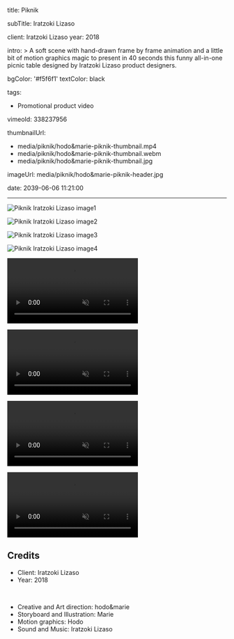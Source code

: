 title: Piknik

subTitle: Iratzoki Lizaso

client: Iratzoki Lizaso
year: 2018

intro: >
  A soft scene with hand-drawn frame by frame animation and a little bit of motion graphics magic to present in 40 seconds this funny all-in-one picnic table designed by Iratzoki Lizaso product designers.

bgColor: '#f5f6f1'
textColor: black

tags:
  - Promotional product video

vimeoId: 338237956

thumbnailUrl:
  - media/piknik/hodo&marie-piknik-thumbnail.mp4
  - media/piknik/hodo&marie-piknik-thumbnail.webm
  - media/piknik/hodo&marie-piknik-thumbnail.jpg

imageUrl: media/piknik/hodo&marie-piknik-header.jpg

date: 2039-06-06 11:21:00

---

<!-- This is a 2x gallery sample -->
<!-- Always add a linebreak between images -->
<!-- It needs two images between paragraph tags -->
<div class="gallery gallery-2">

![Piknik Iratzoki Lizaso image1](/media/piknik/hodo&marie-piknik-1.jpg)

![Piknik Iratzoki Lizaso image2](/media/piknik/hodo&marie-piknik-2.jpg)


</div>


<!-- This is a 2x gallery sample -->
<!-- Always add a linebreak between images -->
<!-- It needs two images between paragraph tags -->
<div class="gallery gallery-2">

![Piknik Iratzoki Lizaso image3](/media/piknik/hodo&marie-piknik-3.jpg)

![Piknik Iratzoki Lizaso image4](/media/piknik/hodo&marie-piknik-4.jpg)


</div>



<!-- This is a 2x VIDEO gallery -->
<!-- Always add a linebreak between images -->
<!-- It needs two images between paragraph tags -->
<div class="gallery gallery-video  gallery-2">

<p>
	<video playsinline="playsinline" muted>
			<source src="/media/piknik/hodo&marie-Piknik-5.mp4" type="video/mp4">
			<source src="/media/piknik/hodo&marie-Piknik-5.webm" type="video/webm">
	</video>
</p>

<p>
	<video playsinline="playsinline" muted>
			<source src="/media/piknik/hodo&marie-Piknik-6.mp4" type="video/mp4">
			<source src="/media/piknik/hodo&marie-Piknik-6.webm" type="video/webm">
	</video>
</p>


</div>



<!-- This is a 2x VIDEO gallery -->
<!-- Always add a linebreak between images -->
<!-- It needs two images between paragraph tags -->
<div class="gallery gallery-video  gallery-2">

<p>
	<video playsinline="playsinline" muted>
			<source src="/media/piknik/hodo&marie-Piknik-7.mp4" type="video/mp4">
			<source src="/media/piknik/hodo&marie-Piknik-7.webm" type="video/webm">
	</video>
</p>

<p>
	<video playsinline="playsinline" muted>
			<source src="/media/piknik/hodo&marie-Piknik-8.mp4" type="video/mp4">
			<source src="/media/piknik/hodo&marie-Piknik-8.webm" type="video/webm">
	</video>
</p>


</div>



<!-- Sample credits secion -->
## Credits

* Client: Iratzoki Lizaso
* Year: 2018  
  
<br>

* Creative and Art direction: hodo&marie
* Storyboard and Illustration: Marie
* Motion graphics: Hodo
* Sound and Music: Iratzoki Lizaso